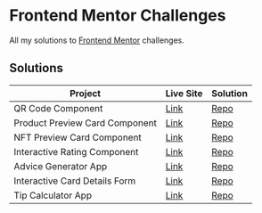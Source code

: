 # Frontend Mentor Challenges
All my solutions to [Frontend Mentor](https://www.frontendmentor.io) challenges.


## Solutions

| Project                       |  Live Site      |  Solution     | 
| ----------------------------- | --------------- | ------------- |
| QR Code Component             | [Link](https://mzk-frontend-mentor-challenges.netlify.app/qr-code-component-main) | [Repo](https://github.com/zaks276/frontend-mentor-challenges/tree/main/qr-code-component-main) |
| Product Preview Card Component|  [Link](https://mzk-frontend-mentor-challenges.netlify.app/product-preview-card-component-main) | [Repo](https://github.com/zaks276/frontend-mentor-challenges/tree/main/product-preview-card-component-main) |             
| NFT Preview Card Component    | [Link](https://mzk-frontend-mentor-challenges.netlify.app/nft-preview-card-component-main) | [Repo](https://github.com/zaks276/frontend-mentor-challenges/tree/main/nft-preview-card-component-main) |
| Interactive Rating Component  | [Link](https://mzk-frontend-mentor-challenges.netlify.app/interactive-rating-component-main) | [Repo](https://github.com/zaks276/frontend-mentor-challenges/tree/main/interactive-rating-component-main) |
| Advice Generator App          | [Link](https://mzk-frontend-mentor-challenges.netlify.app/advice-generator-app-main) | [Repo](https://github.com/zaks276/frontend-mentor-challenges/tree/main/advice-generator-app-main) |
| Interactive Card Details Form | [Link](https://mzk-frontend-mentor-challenges.netlify.app/interactive-form-main) | [Repo](https://github.com/zaks276/frontend-mentor-challenges/tree/main/interactive-form-main)
| Tip Calculator App            | [Link](https://mzk-frontend-mentor-challenges.netlify.app/tip-calculator-app-main) | [Repo](https://github.com/zaks276/frontend-mentor-challenges/tree/main/tip-calculator-app-main)
